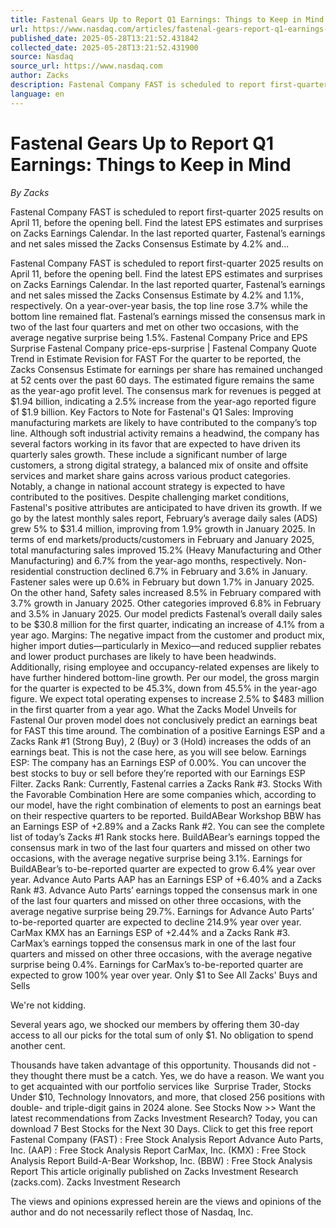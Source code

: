```yaml
---
title: Fastenal Gears Up to Report Q1 Earnings: Things to Keep in Mind
url: https://www.nasdaq.com/articles/fastenal-gears-report-q1-earnings-things-keep-mind
published_date: 2025-05-28T13:21:52.431842
collected_date: 2025-05-28T13:21:52.431900
source: Nasdaq
source_url: https://www.nasdaq.com
author: Zacks
description: Fastenal Company FAST is scheduled to report first-quarter 2025 results on April 11, before the opening bell. Find the latest EPS estimates and surprises on Zacks Earnings Calendar. In the last reported quarter, Fastenal’s earnings and net sales missed the Zacks Consensus Estimate by 4.2% and...
language: en
---
```


# Fastenal Gears Up to Report Q1 Earnings: Things to Keep in Mind

*By Zacks*

Fastenal Company FAST is scheduled to report first-quarter 2025 results on April 11, before the opening bell. Find the latest EPS estimates and surprises on Zacks Earnings Calendar. In the last reported quarter, Fastenal’s earnings and net sales missed the Zacks Consensus Estimate by 4.2% and...

Fastenal Company FAST is scheduled to report first-quarter 2025 results on April 11, before the opening bell. Find the latest EPS estimates and surprises on Zacks Earnings Calendar. In the last reported quarter, Fastenal’s earnings and net sales missed the Zacks Consensus Estimate by 4.2% and 1.1%, respectively. On a year-over-year basis, the top line rose 3.7% while the bottom line remained flat. Fastenal’s earnings missed the consensus mark in two of the last four quarters and met on other two occasions, with the average negative surprise being 1.5%. Fastenal Company Price and EPS Surprise Fastenal Company price-eps-surprise | Fastenal Company Quote 
 Trend in Estimate Revision for FAST For the quarter to be reported, the Zacks Consensus Estimate for earnings per share has remained unchanged at 52 cents over the past 60 days. The estimated figure remains the same as the year-ago profit level. The consensus mark for revenues is pegged at $1.94 billion, indicating a 2.5% increase from the year-ago reported figure of $1.9 billion. Key Factors to Note for Fastenal's Q1 Sales: Improving manufacturing markets are likely to have contributed to the company’s top line. Although soft industrial activity remains a headwind, the company has several factors working in its favor that are expected to have driven its quarterly sales growth. These include a significant number of large customers, a strong digital strategy, a balanced mix of onsite and offsite services and market share gains across various product categories. Notably, a change in national account strategy is expected to have contributed to the positives. Despite challenging market conditions, Fastenal's positive attributes are anticipated to have driven its growth. If we go by the latest monthly sales report, February’s average daily sales (ADS) grew 5% to $31.4 million, improving from 1.9% growth in January 2025. In terms of end markets/products/customers in February and January 2025, total manufacturing sales improved 15.2% (Heavy Manufacturing and Other Manufacturing) and 6.7% from the year-ago months, respectively. Non-residential construction declined 6.7% in February and 3.6% in January. Fastener sales were up 0.6% in February but down 1.7% in January 2025. On the other hand, Safety sales increased 8.5% in February compared with 3.7% growth in January 2025. Other categories improved 6.8% in February and 3.5% in January 2025. Our model predicts Fastenal’s overall daily sales to be $30.8 million for the first quarter, indicating an increase of 4.1% from a year ago. Margins: The negative impact from the customer and product mix, higher import duties—particularly in Mexico—and reduced supplier rebates and lower product purchases are likely to have been headwinds. Additionally, rising employee and occupancy-related expenses are likely to have further hindered bottom-line growth. Per our model, the gross margin for the quarter is expected to be 45.3%, down from 45.5% in the year-ago figure. We expect total operating expenses to increase 2.5% to $483 million in the first quarter from a year ago. What the Zacks Model Unveils for Fastenal Our proven model does not conclusively predict an earnings beat for FAST this time around. The combination of a positive Earnings ESP and a Zacks Rank #1 (Strong Buy), 2 (Buy) or 3 (Hold) increases the odds of an earnings beat. This is not the case here, as you will see below. Earnings ESP: The company has an Earnings ESP of 0.00%. You can uncover the best stocks to buy or sell before they’re reported with our Earnings ESP Filter. Zacks Rank: Currently, Fastenal carries a Zacks Rank #3. Stocks With the Favorable Combination Here are some companies which, according to our model, have the right combination of elements to post an earnings beat on their respective quarters to be reported. BuildABear Workshop BBW has an Earnings ESP of +2.89% and a Zacks Rank #2. You can see the complete list of today’s Zacks #1 Rank stocks here. BuildABear’s earnings topped the consensus mark in two of the last four quarters and missed on other two occasions, with the average negative surprise being 3.1%. Earnings for BuildABear’s to-be-reported quarter are expected to grow 6.4% year over year. Advance Auto Parts AAP has an Earnings ESP of +6.40% and a Zacks Rank #3. Advance Auto Parts’ earnings topped the consensus mark in one of the last four quarters and missed on other three occasions, with the average negative surprise being 29.7%. Earnings for Advance Auto Parts’ to-be-reported quarter are expected to decline 214.9% year over year. CarMax KMX has an Earnings ESP of +2.44% and a Zacks Rank #3. CarMax’s earnings topped the consensus mark in one of the last four quarters and missed on other three occasions, with the average negative surprise being 0.4%. Earnings for CarMax’s to-be-reported quarter are expected to grow 100% year over year. 
 Only $1 to See All Zacks' Buys and Sells 
 
 We're not kidding. 
 
 Several years ago, we shocked our members by offering them 30-day access to all our picks for the total sum of only $1. No obligation to spend another cent. 
 
 Thousands have taken advantage of this opportunity. Thousands did not - they thought there must be a catch. Yes, we do have a reason. We want you to get acquainted with our portfolio services like  Surprise Trader, Stocks Under $10, Technology Innovators, and more, that closed 256 positions with double- and triple-digit gains in 2024 alone. See Stocks Now &gt;&gt; Want the latest recommendations from Zacks Investment Research? Today, you can download 7 Best Stocks for the Next 30 Days. Click to get this free report Fastenal Company (FAST) : Free Stock Analysis Report Advance Auto Parts, Inc. (AAP) : Free Stock Analysis Report CarMax, Inc. (KMX) : Free Stock Analysis Report Build-A-Bear Workshop, Inc. (BBW) : Free Stock Analysis Report This article originally published on Zacks Investment Research (zacks.com). Zacks Investment Research

The views and opinions expressed herein are the views and opinions of the author and do not necessarily reflect those of Nasdaq, Inc.